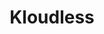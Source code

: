 ---
blog: https://kloudless.com/blog/
codehost: https://github.com/Kloudless
facebook: https://facebook.com/kloudless
linkedin: https://linkedin.com/company/kloudless
logohandle: kloudless
sort: kloudless
title: Kloudless
website: https://kloudless.com/
---